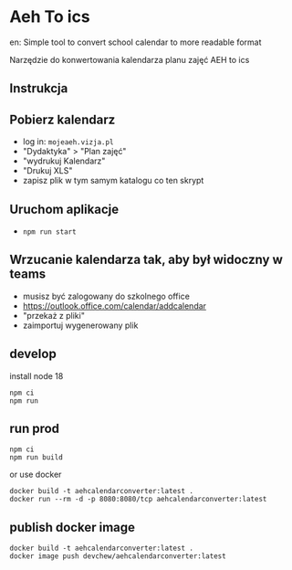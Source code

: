 # Aeh To ics
en: Simple tool to convert school calendar to more readable format

Narzędzie do konwertowania kalendarza planu zajęć AEH to ics

## Instrukcja

## Pobierz kalendarz

- log in: `mojeaeh.vizja.pl`
- "Dydaktyka" > "Plan zajęć"
- "wydrukuj Kalendarz"
- "Drukuj XLS"
- zapisz plik w tym samym katalogu co ten skrypt

## Uruchom aplikacje
- `npm run start`

## Wrzucanie kalendarza tak, aby był widoczny w teams

- musisz być zalogowany do szkolnego office
- https://outlook.office.com/calendar/addcalendar
- "przekaż z pliki"
- zaimportuj wygenerowany plik

## develop

install node 18

```
npm ci
npm run
```

## run prod

```
npm ci
npm run build
```
or use docker

```
docker build -t aehcalendarconverter:latest .
docker run --rm -d -p 8080:8080/tcp aehcalendarconverter:latest 
```

## publish docker image

```
docker build -t aehcalendarconverter:latest .
docker image push devchew/aehcalendarconverter:latest
```
